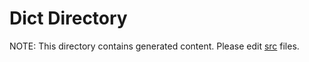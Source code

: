 # Dict Directory

NOTE: This directory contains generated content. Please edit [src](../src/README.md) files.
